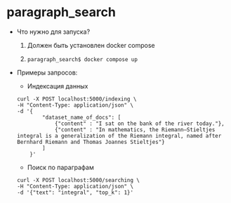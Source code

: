 # paragraph_search

 - Что нужно для запуска?   
    1) Должен быть установлен docker compose

    2)  ```
        paragraph_search$ docker compose up
        ```

- Примеры запросов:

    - Индексация данных 
    ```
    curl -X POST localhost:5000/indexing \
    -H "Content-Type: application/json" \
    -d '{
            "dataset_name_of_docs": [
                {"content" : "I sat on the bank of the river today."},
                {"content" : "In mathematics, the Riemann–Stieltjes integral is a generalization of the Riemann integral, named after Bernhard Riemann and Thomas Joannes Stieltjes"}
            ]
        }'
    ```

    - Поиск по параграфам

    ```
    curl -X POST localhost:5000/searching \
    -H "Content-Type: application/json" \
    -d '{"text": "integral", "top_k": 1}'
    ```
